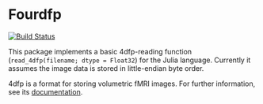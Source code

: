 # Fourdfp

[![Build Status](https://github.com/myersm0/Fourdfp.jl/actions/workflows/CI.yml/badge.svg?branch=main)](https://github.com/myersm0/Fourdfp.jl/actions/workflows/CI.yml?query=branch%3Amain)

This package implements a basic 4dfp-reading function (`read_4dfp(filename; dtype = Float32`) for the Julia language. Currently it assumes the image data is stored in little-endian byte order.

4dfp is a format for storing volumetric fMRI images. For further information, see its [documentation](https://4dfp.readthedocs.io/en/latest/format.html).
